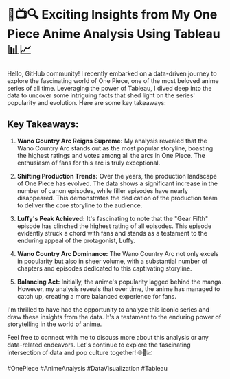 # 🌟📺🔍 Exciting Insights from My One Piece Anime Analysis Using Tableau 📊📈

Hello, GitHub community! I recently embarked on a data-driven journey to explore the fascinating world of One Piece, one of the most beloved anime series of all time. Leveraging the power of Tableau, I dived deep into the data to uncover some intriguing facts that shed light on the series' popularity and evolution. Here are some key takeaways:

## Key Takeaways:

1. **Wano Country Arc Reigns Supreme:** My analysis revealed that the Wano Country Arc stands out as the most popular storyline, boasting the highest ratings and votes among all the arcs in One Piece. The enthusiasm of fans for this arc is truly exceptional.

2. **Shifting Production Trends:** Over the years, the production landscape of One Piece has evolved. The data shows a significant increase in the number of canon episodes, while filler episodes have nearly disappeared. This demonstrates the dedication of the production team to deliver the core storyline to the audience.

3. **Luffy's Peak Achieved:** It's fascinating to note that the "Gear Fifth" episode has clinched the highest rating of all episodes. This episode evidently struck a chord with fans and stands as a testament to the enduring appeal of the protagonist, Luffy.

4. **Wano Country Arc Dominance:** The Wano Country Arc not only excels in popularity but also in sheer volume, with a substantial number of chapters and episodes dedicated to this captivating storyline.

5. **Balancing Act:** Initially, the anime's popularity lagged behind the manga. However, my analysis reveals that over time, the anime has managed to catch up, creating a more balanced experience for fans.

I'm thrilled to have had the opportunity to analyze this iconic series and draw these insights from the data. It's a testament to the enduring power of storytelling in the world of anime.

Feel free to connect with me to discuss more about this analysis or any data-related endeavors. Let's continue to explore the fascinating intersection of data and pop culture together! 🌐📢📈

\#OnePiece #AnimeAnalysis #DataVisualization #Tableau
